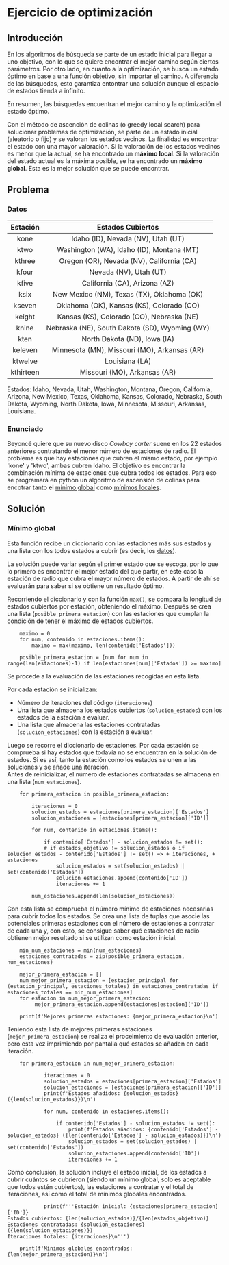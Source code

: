 # Ejercicio de optimización
## Introducción
En los algoritmos de búsqueda se parte de un estado inicial para llegar a uno objetivo, con lo que se quiere encontrar el mejor camino según ciertos parámetros. Por otro lado, en cuanto a la optimización, se busca un estado óptimo en base a una función objetivo, sin importar el camino. A diferencia de las búsquedas, esto garantiza entontrar una solución aunque el espacio de estados tienda a infinito.

En resumen, las búsquedas encuentran el mejor camino y la optimización el estado óptimo.

Con el método de ascención de colinas (o greedy local search) para solucionar problemas de optimización, se parte de un estado inicial (aleatorio o fijo) y se valoran los estados vecinos. La finalidad es encontrar el estado con una mayor valoración. Si la valoración de los estados vecinos es menor que la actual, se ha encontrado un **máximo local**. Si la valoración del estado actual es la máxima posible, se ha encontrado un **máximo global**. Esta es la mejor solución que se puede encontrar.

## Problema
### Datos
Estación | Estados Cubiertos |
:---: | :---: |
kone | Idaho (ID), Nevada (NV), Utah (UT) |
ktwo | Washington (WA), Idaho (ID), Montana (MT) |
kthree | Oregon (OR), Nevada (NV), California (CA) |
kfour | Nevada (NV), Utah (UT) |
kfive | California (CA), Arizona (AZ) |
ksix | New Mexico (NM), Texas (TX), Oklahoma (OK) |
kseven | Oklahoma (OK), Kansas (KS), Colorado (CO) |
keight | Kansas (KS), Colorado (CO), Nebraska (NE) |
knine | Nebraska (NE), South Dakota (SD), Wyoming (WY) |
kten | North Dakota (ND), Iowa (IA) |
keleven | Minnesota (MN), Missouri (MO), Arkansas (AR) |
ktwelve | Louisiana (LA) |
kthirteen | Missouri (MO), Arkansas (AR) |

Estados: Idaho, Nevada, Utah, Washington, Montana, Oregon, California, Arizona, New Mexico, Texas, Oklahoma, Kansas, Colorado, Nebraska, South Dakota, Wyoming, North Dakota, Iowa, Minnesota, Missouri, Arkansas, Louisiana.

### Enunciado
Beyoncé quiere que su nuevo disco *Cowboy carter* suene en los 22 estados anteriores contratando el menor número de estaciones de radio. El problema es que hay estaciones que cubren el mismo estado, por ejemplo 'kone' y 'ktwo', ambas cubren Idaho. El objetivo es encontrar la combinación mínima de estaciones que cubra todos los estados. Para eso se programará en python un algoritmo de ascensión de colinas para encotrar tanto el [mínimo global](/src/minimo_global.py) como [mínimos locales](/src/minimo_local.py).

## Solución
### Mínimo global
Esta función recibe un diccionario con las estaciones más sus estados y una lista con los todos estados a cubrir (es decir, los [datos](#datos)).

La solución puede variar según el primer estado que se escoga, por lo que lo primero es encontrar el mejor estado del que partir, en este caso la estación de radio que cubra el mayor número de estados. A partir de ahí se evaluarán para saber si se obtiene un resultado óptimo.

Recorriendo el diccionario y con la función `max()`, se compara la longitud de estados cubiertos por estación, obteniendo el máximo. Después se crea una lista (`posible_primera_estacion`) con las estaciones que cumplan la condición de tener el máximo de estados cubiertos.
```
    maximo = 0
    for num, contenido in estaciones.items():
        maximo = max(maximo, len(contenido['Estados']))

    posible_primera_estacion = [num for num in range(len(estaciones)-1) if len(estaciones[num]['Estados']) >= maximo]
```

Se procede a la evaluación de las estaciones recogidas en esta lista.

Por cada estación se inicializan:
- Número de iteraciones del código (`iteraciones`)
- Una lista que almacena los estados cubiertos (`solucion_estados`) con los estados de la estación a evaluar.
- Una lista que almacena las estaciones contratadas (`solucion_estaciones`) con la estación a evaluar.

Luego se recorre el diccionario de estaciones. Por cada estación se comprueba si hay estados que todavía no se encuentran en la solución de estados. Si es así, tanto la estación como los estados se unen a las soluciones y se añade una iteración.  
Antes de reinicializar, el número de estaciones contratadas se almacena en una lista (`num_estaciones`).
```
    for primera_estacion in posible_primera_estacion:

        iteraciones = 0
        solucion_estados = estaciones[primera_estacion]['Estados']
        solucion_estaciones = [estaciones[primera_estacion]['ID']]

        for num, contenido in estaciones.items():

            if contenido['Estados'] - solucion_estados != set():
            # if estados_objetivo != solucion_estados ó if solucion_estados - contenido['Estados'] != set() => + iteraciones, + estaciones
                solucion_estados = set(solucion_estados) | set(contenido['Estados'])
                solucion_estaciones.append(contenido['ID'])
                iteraciones += 1

        num_estaciones.append(len(solucion_estaciones))
```
Con esta lista se comprueba el número mínimo de estaciones necesarias para cubrir todos los estados. Se crea una lista de tuplas que asocie las potenciales primeras estaciones con el número de estaciones a contratar de cada una y, con esto, se consigue saber qué estaciones de radio obtienen mejor resultado si se utilizan como estación inicial.
```
    min_num_estaciones = min(num_estaciones)
    estaciones_contratadas = zip(posible_primera_estacion, num_estaciones)

    mejor_primera_estacion = []
    num_mejor_primera_estacion = [estacion_principal for (estacion_principal, estaciones_totales) in estaciones_contratadas if estaciones_totales == min_num_estaciones]
    for estacion in num_mejor_primera_estacion:
         mejor_primera_estacion.append(estaciones[estacion]['ID'])

    print(f'Mejores primeras estaciones: {mejor_primera_estacion}\n')
```
Teniendo esta lista de mejores primeras estaciones (`mejor_primera_estacion`) se realiza el proceimiento de evaluación anterior, pero esta vez imprimiendo por pantalla qué estados se añaden en cada iteración.
```
    for primera_estacion in num_mejor_primera_estacion:

            iteraciones = 0
            solucion_estados = estaciones[primera_estacion]['Estados']
            solucion_estaciones = [estaciones[primera_estacion]['ID']]
            print(f'Estados añadidos: {solucion_estados} ({len(solucion_estados)})\n')

            for num, contenido in estaciones.items():

                if contenido['Estados'] - solucion_estados != set():
                    print(f'Estados añadidos: {contenido['Estados'] - solucion_estados} ({len(contenido['Estados'] - solucion_estados)})\n')
                    solucion_estados = set(solucion_estados) | set(contenido['Estados'])
                    solucion_estaciones.append(contenido['ID'])
                    iteraciones += 1
```
Como conclusión, la solución incluye el estado inicial, de los estados a cubrir cuántos se cubrieron (siendo un mínimo global, solo es aceptable que todos estén cubiertos), las estaciones a contratar y el total de iteraciones, así como el total de mínimos globales encontrados.
```
            print(f'''Estación inicial: {estaciones[primera_estacion]['ID']}
Estados cubiertos: {len(solucion_estados)}/{len(estados_objetivo)}
Estaciones contratadas: {solucion_estaciones} ({len(solucion_estaciones)})
Iteraciones totales: {iteraciones}\n''')
            
    print(f'Mínimos globales encontrados: {len(mejor_primera_estacion)}\n')
```
